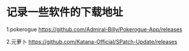 # 记录一些软件的下载地址


1.pokerogue
https://github.com/Admiral-Billy/Pokerogue-App/releases

2.元萝卜
https://github.com/Katana-Official/SPatch-Update/releases
